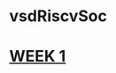 # vsdRiscvSoc
# [WEEK 1](https://github.com/jahnavi-shree/vsdRiscvSoc/blob/main/WEEK%201/README-1.md)  
